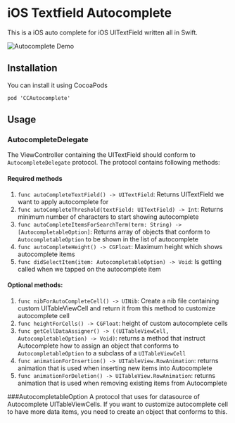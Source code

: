 # iOS Textfield Autocomplete
This is a iOS auto complete for iOS UITextField written all in Swift.

![Autocomplete Demo](http://i.imgur.com/y8TfMEs.gif)

## Installation
You can install it using CocoaPods

`pod 'CCAutocomplete'`


## Usage

### AutocompleteDelegate
The ViewController containing the UITextField should conform to `AutocompleteDelegate` protocol.
The protocol contains following methods:

#### Required methods
1. `func autoCompleteTextField() -> UITextField`: Returns UITextField we want to apply autocomplete for
2. `func autoCompleteThreshold(textField: UITextField) -> Int`: Returns minimum number of characters to start showing autocomplete
3. `func autoCompleteItemsForSearchTerm(term: String) -> [AutocompletableOption]`: Returns array of objects that conform to `AutocompletableOption` to be shown in the list of autocomplete
4. `func autoCompleteHeight() -> CGFloat`: Maximum height which shows autocomplete items
5. `func didSelectItem(item: AutocompletableOption) -> Void`: Is getting called when we tapped on the autocomplete item


#### Optional methods:

1. `func nibForAutoCompleteCell() -> UINib`: Create a nib file containing custom UITableViewCell and return it from this method to customize autocomplete cell
2. `func heightForCells() -> CGFloat`: height of custom autocomplete cells
3. `func getCellDataAssigner() -> ((UITableViewCell, AutocompletableOption) -> Void)`: returns a method that instruct Autocomplete how to assign an object that conforms to `AutocompletableOption` to a subclass of a `UITableViewCell`
4. `func animationForInsertion() -> UITableView.RowAnimation`: returns animation that is used when inserting new items into Autocomplete
5. `func animationForDeletion() -> UITableView.RowAnimation`: returns animation that is used when removing existing items from Autocomplete


###AutocompletableOption
A protocol that uses for datasource of Autocomplete UITableViewCells.
If you want to customize autocomplete cell to have more data items, you need to create an object that conforms to this.
